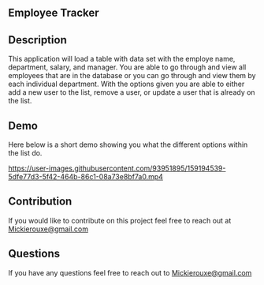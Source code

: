 ## Employee Tracker 

## Description 
This application will load a table with data set with the employe name, department, salary, and manager. 
You are able to go through and view all employees that are in the database or you can go through and view them by each individual department. 
With the options given you are able to either add a new user to the list, remove a user, or update a user that is already on the list. 

## Demo 
Here below is a short demo showing you what the different options within the list do. 

https://user-images.githubusercontent.com/93951895/159194539-5dfe77d3-5f42-464b-86c1-08a73e8bf7a0.mp4


## Contribution 
If you would like to contribute on this project feel free to reach out at Mickierouxe@gmail.com

## Questions 
If you have any questions feel free to reach out to Mickierouxe@gmail.com
